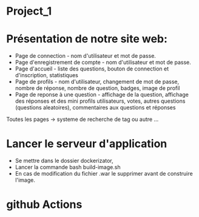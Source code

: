 # Project_1

# Présentation de notre site web:

- Page de connection - nom d'utilisateur et mot de passe.
- Page d'enregistrement de compte - nom d'utilisateur et mot de passe.
- Page d'accueil - liste des questions, bouton de connection et d'inscription, statistiques
- Page de profils - nom d'utilisateur, changement de mot de passe, nombre de réponse, nombre de question, badges, image de profil
- Page de reponse à une question - affichage de la question, affichage des réponses et des mini profils utilisateurs, votes, autres questions (questions aleatoires), commentaires aux questions et réponses

Toutes les pages -> systeme de recherche de tag ou autre ...

# Lancer le serveur d'application

- Se mettre dans le dossier dockerizator,
- Lancer la commande bash build-image.sh
- En cas de modification du fichier .war le supprimer avant de construire l'image.
# github Actions

